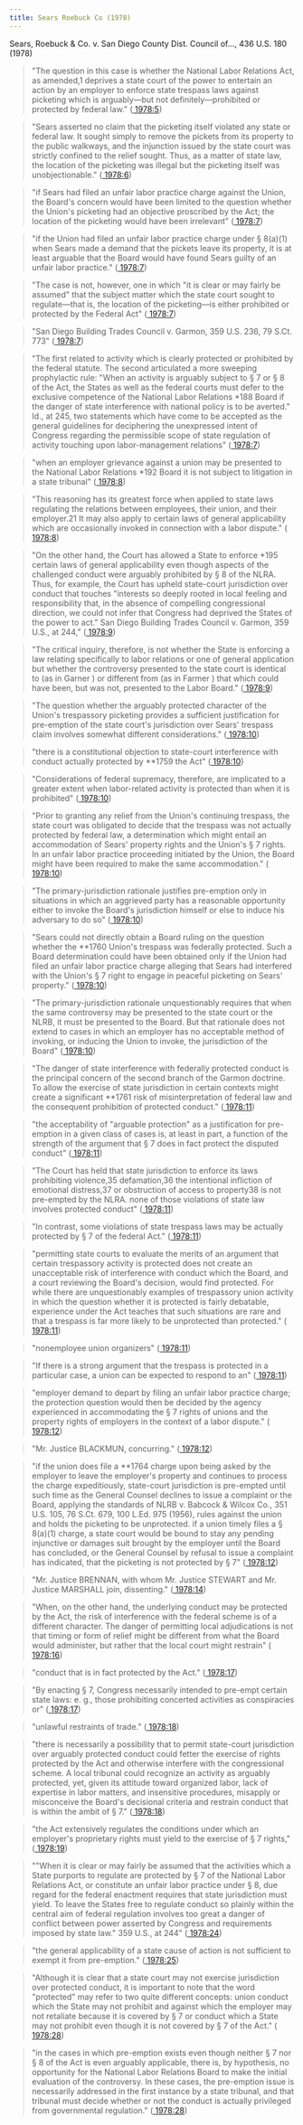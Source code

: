 ```yaml
---
title: Sears Roebuck Co (1978)
---
```


Sears, Roebuck & Co. v. San Diego County Dist. Council of..., 436 U.S. 180 (1978)

> "The question in this case is whether the National Labor Relations Act, as amended,1 deprives a state court of the power to entertain an action by an employer to enforce state trespass laws against picketing which is arguably—but not definitely—prohibited or protected by federal law." ([ 1978:5](zotero://open-pdf/library/items/ZBRTJ78L?page=5))

> "Sears asserted no claim that the picketing itself violated any state or federal law. It sought simply to remove the pickets from its property to the public walkways, and the injunction issued by the state court was strictly confined to the relief sought. Thus, as a matter of state law, the location of the picketing was illegal but the picketing itself was unobjectionable." ([ 1978:6](zotero://open-pdf/library/items/ZBRTJ78L?page=6))

> "if Sears had filed an unfair labor practice charge against the Union, the Board's concern would have been limited to the question whether the Union's picketing had an objective proscribed by the Act; the location of the picketing would have been irrelevant" ([ 1978:7](zotero://open-pdf/library/items/ZBRTJ78L?page=7))

> "if the Union had filed an unfair labor practice charge under § 8(a)(1) when Sears made a demand that the pickets leave its property, it is at least arguable that the Board would have found Sears guilty of an unfair labor practice." ([ 1978:7](zotero://open-pdf/library/items/ZBRTJ78L?page=7))

> "The case is not, however, one in which "it is clear or may fairly be assumed" that the subject matter which the state court sought to regulate—that is, the location of the picketing—is either prohibited or protected by the Federal Act" ([ 1978:7](zotero://open-pdf/library/items/ZBRTJ78L?page=7))

> "San Diego Building Trades Council v. Garmon, 359 U.S. 236, 79 S.Ct. 773" ([ 1978:7](zotero://open-pdf/library/items/ZBRTJ78L?page=7))

> "The first related to activity which is clearly protected or prohibited by the federal statute. The second articulated a more sweeping prophylactic rule: "When an activity is arguably subject to § 7 or § 8 of the Act, the States as well as the federal courts must defer to the exclusive competence of the National Labor Relations *188 Board if the danger of state interference with national policy is to be averted." Id., at 245, two statements which have come to be accepted as the general guidelines for deciphering the unexpressed intent of Congress regarding the permissible scope of state regulation of activity touching upon labor-management relations" ([ 1978:7](zotero://open-pdf/library/items/ZBRTJ78L?page=7))

> "when an employer grievance against a union may be presented to the National Labor Relations *192 Board it is not subject to litigation in a state tribunal" ([ 1978:8](zotero://open-pdf/library/items/ZBRTJ78L?page=8))

> "This reasoning has its greatest force when applied to state laws regulating the relations between employees, their union, and their employer.21 It may also apply to certain laws of general applicability which are occasionally invoked in connection with a labor dispute." ([ 1978:8](zotero://open-pdf/library/items/ZBRTJ78L?page=8))

> "On the other hand, the Court has allowed a State to enforce *195 certain laws of general applicability even though aspects of the challenged conduct were arguably prohibited by § 8 of the NLRA. Thus, for example, the Court has upheld state-court jurisdiction over conduct that touches "interests so deeply rooted in local feeling and responsibility that, in the absence of compelling congressional direction, we could not infer that Congress had deprived the States of the power to act." San Diego Building Trades Council v. Garmon, 359 U.S., at 244," ([ 1978:9](zotero://open-pdf/library/items/ZBRTJ78L?page=9))

> "The critical inquiry, therefore, is not whether the State is enforcing a law relating specifically to labor relations or one of general application but whether the controversy presented to the state court is identical to (as in Garner ) or different from (as in Farmer ) that which could have been, but was not, presented to the Labor Board." ([ 1978:9](zotero://open-pdf/library/items/ZBRTJ78L?page=9))

> "The question whether the arguably protected character of the Union's trespassory picketing provides a sufficient justification for pre-emption of the state court's jurisdiction over Sears' trespass claim involves somewhat different considerations." ([ 1978:10](zotero://open-pdf/library/items/ZBRTJ78L?page=10))

> "there is a constitutional objection to state-court interference with conduct actually protected by **1759 the Act" ([ 1978:10](zotero://open-pdf/library/items/ZBRTJ78L?page=10))

> "Considerations of federal supremacy, therefore, are implicated to a greater extent when labor-related activity is protected than when it is prohibited" ([ 1978:10](zotero://open-pdf/library/items/ZBRTJ78L?page=10))

> "Prior to granting any relief from the Union's continuing trespass, the state court was obligated to decide that the trespass was not actually protected by federal law, a determination which might entail an accommodation of Sears' property rights and the Union's § 7 rights. In an unfair labor practice proceeding initiated by the Union, the Board might have been required to make the same accommodation." ([ 1978:10](zotero://open-pdf/library/items/ZBRTJ78L?page=10))

> "The primary-jurisdiction rationale justifies pre-emption only in situations in which an aggrieved party has a reasonable opportunity either to invoke the Board's jurisdiction himself or else to induce his adversary to do so" ([ 1978:10](zotero://open-pdf/library/items/ZBRTJ78L?page=10))

> "Sears could not directly obtain a Board ruling on the question whether the **1760 Union's trespass was federally protected. Such a Board determination could have been obtained only if the Union had filed an unfair labor practice charge alleging that Sears had interfered with the Union's § 7 right to engage in peaceful picketing on Sears' property." ([ 1978:10](zotero://open-pdf/library/items/ZBRTJ78L?page=10))

> "The primary-jurisdiction rationale unquestionably requires that when the same controversy may be presented to the state court or the NLRB, it must be presented to the Board. But that rationale does not extend to cases in which an employer has no acceptable method of invoking, or inducing the Union to invoke, the jurisdiction of the Board" ([ 1978:10](zotero://open-pdf/library/items/ZBRTJ78L?page=10))

> "The danger of state interference with federally protected conduct is the principal concern of the second branch of the Garmon doctrine. To allow the exercise of state jurisdiction in certain contexts might create a significant **1761 risk of misinterpretation of federal law and the consequent prohibition of protected conduct." ([ 1978:11](zotero://open-pdf/library/items/ZBRTJ78L?page=11))

> "the acceptability of "arguable protection" as a justification for pre-emption in a given class of cases is, at least in part, a function of the strength of the argument that § 7 does in fact protect the disputed conduct" ([ 1978:11](zotero://open-pdf/library/items/ZBRTJ78L?page=11))

> "The Court has held that state jurisdiction to enforce its laws prohibiting violence,35 defamation,36 the intentional infliction of emotional distress,37 or obstruction of access to property38 is not pre-empted by the NLRA. none of those violations of state law involves protected conduct" ([ 1978:11](zotero://open-pdf/library/items/ZBRTJ78L?page=11))

> "In contrast, some violations of state trespass laws may be actually protected by § 7 of the federal Act." ([ 1978:11](zotero://open-pdf/library/items/ZBRTJ78L?page=11))

> "permitting state courts to evaluate the merits of an argument that certain trespassory activity is protected does not create an unacceptable risk of interference with conduct which the Board, and a court reviewing the Board's decision, would find protected. For while there are unquestionably examples of trespassory union activity in which the question whether it is protected is fairly debatable, experience under the Act teaches that such situations are rare and that a trespass is far more likely to be unprotected than protected." ([ 1978:11](zotero://open-pdf/library/items/ZBRTJ78L?page=11))

> "nonemployee union organizers" ([ 1978:11](zotero://open-pdf/library/items/ZBRTJ78L?page=11))

> "If there is a strong argument that the trespass is protected in a particular case, a union can be expected to respond to an" ([ 1978:11](zotero://open-pdf/library/items/ZBRTJ78L?page=11))

> "employer demand to depart by filing an unfair labor practice charge; the protection question would then be decided by the agency experienced in accommodating the § 7 rights of unions and the property rights of employers in the context of a labor dispute." ([ 1978:12](zotero://open-pdf/library/items/ZBRTJ78L?page=12))

> "Mr. Justice BLACKMUN, concurring." ([ 1978:12](zotero://open-pdf/library/items/ZBRTJ78L?page=12))

> "if the union does file a **1764 charge upon being asked by the employer to leave the employer's property and continues to process the charge expeditiously, state-court jurisdiction is pre-empted until such time as the General Counsel declines to issue a complaint or the Board, applying the standards of NLRB v. Babcock & Wilcox Co., 351 U.S. 105, 76 S.Ct. 679, 100 L.Ed. 975 (1956), rules against the union and holds the picketing to be unprotected. if a union timely files a § 8(a)(1) charge, a state court would be bound to stay any pending injunctive or damages suit brought by the employer until the Board has concluded, or the General Counsel by refusal to issue a complaint has indicated, that the picketing is not protected by § 7" ([ 1978:12](zotero://open-pdf/library/items/ZBRTJ78L?page=12))

> "Mr. Justice BRENNAN, with whom Mr. Justice STEWART and Mr. Justice MARSHALL join, dissenting." ([ 1978:14](zotero://open-pdf/library/items/ZBRTJ78L?page=14))

> "When, on the other hand, the underlying conduct may be protected by the Act, the risk of interference with the federal scheme is of a different character. The danger of permitting local adjudications is not that timing or form of relief might be different from what the Board would administer, but rather that the local court might restrain" ([ 1978:16](zotero://open-pdf/library/items/ZBRTJ78L?page=16))

> "conduct that is in fact protected by the Act." ([ 1978:17](zotero://open-pdf/library/items/ZBRTJ78L?page=17))

> "By enacting § 7, Congress necessarily intended to pre-empt certain state laws: e. g., those prohibiting concerted activities as conspiracies or" ([ 1978:17](zotero://open-pdf/library/items/ZBRTJ78L?page=17))

> "unlawful restraints of trade." ([ 1978:18](zotero://open-pdf/library/items/ZBRTJ78L?page=18))

> "there is necessarily a possibility that to permit state-court jurisdiction over arguably protected conduct could fetter the exercise of rights protected by the Act and otherwise interfere with the congressional scheme. A local tribunal could recognize an activity as arguably protected, yet, given its attitude toward organized labor, lack of expertise in labor matters, and insensitive procedures, misapply or misconceive the Board's decisional criteria and restrain conduct that is within the ambit of § 7." ([ 1978:18](zotero://open-pdf/library/items/ZBRTJ78L?page=18))

> "the Act extensively regulates the conditions under which an employer's proprietary rights must yield to the exercise of § 7 rights," ([ 1978:19](zotero://open-pdf/library/items/ZBRTJ78L?page=19))

> ""When it is clear or may fairly be assumed that the activities which a State purports to regulate are protected by § 7 of the National Labor Relations Act, or constitute an unfair labor practice under § 8, due regard for the federal enactment requires that state jurisdiction must yield. To leave the States free to regulate conduct so plainly within the central aim of federal regulation involves too great a danger of conflict between power asserted by Congress and requirements imposed by state law." 359 U.S., at 244" ([ 1978:24](zotero://open-pdf/library/items/ZBRTJ78L?page=24))

> "the general applicability of a state cause of action is not sufficient to exempt it from pre-emption." ([ 1978:25](zotero://open-pdf/library/items/ZBRTJ78L?page=25))

> "Although it is clear that a state court may not exercise jurisdiction over protected conduct, it is important to note that the word "protected" may refer to two quite different concepts: union conduct which the State may not prohibit and against which the employer may not retaliate because it is covered by § 7 or conduct which a State may not prohibit even though it is not covered by § 7 of the Act." ([ 1978:28](zotero://open-pdf/library/items/ZBRTJ78L?page=28))

> "in the cases in which pre-emption exists even though neither § 7 nor § 8 of the Act is even arguably applicable, there is, by hypothesis, no opportunity for the National Labor Relations Board to make the initial evaluation of the controversy. In these cases, the pre-emption issue is necessarily addressed in the first instance by a state tribunal, and that tribunal must decide whether or not the conduct is actually privileged from governmental regulation." ([ 1978:28](zotero://open-pdf/library/items/ZBRTJ78L?page=28))
